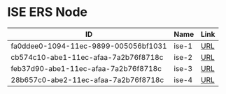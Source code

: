 # ISE ERS Node
| ID | Name | Link |
| -- | ---- | ---- |
| fa0ddee0-1094-11ec-9899-005056bf1031 | ise-1 | [URL](https://10.10.20.77/ers/config/node/fa0ddee0-1094-11ec-9899-005056bf1031) |
| cb574c10-abe1-11ec-afaa-7a2b76f8718c | ise-2 | [URL](https://10.10.20.77/ers/config/node/cb574c10-abe1-11ec-afaa-7a2b76f8718c) |
| feb37d90-abe1-11ec-afaa-7a2b76f8718c | ise-3 | [URL](https://10.10.20.77/ers/config/node/feb37d90-abe1-11ec-afaa-7a2b76f8718c) |
| 28b657c0-abe2-11ec-afaa-7a2b76f8718c | ise-4 | [URL](https://10.10.20.77/ers/config/node/28b657c0-abe2-11ec-afaa-7a2b76f8718c) |